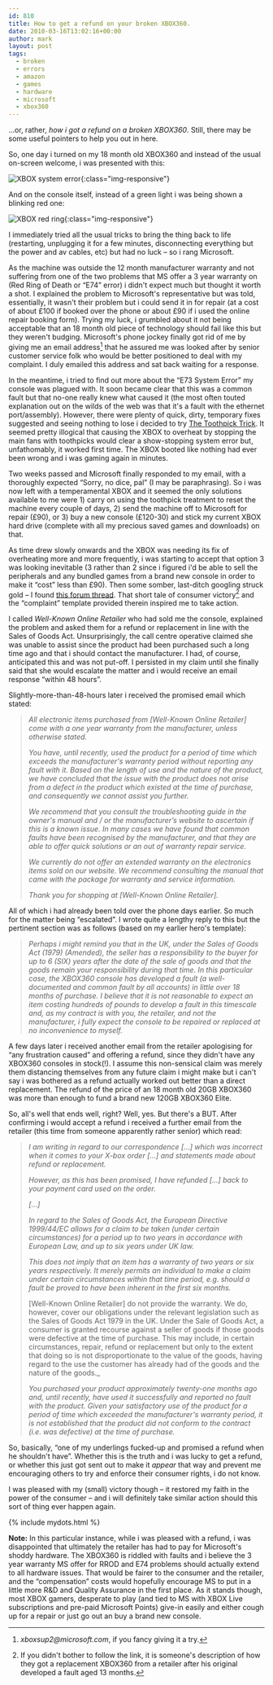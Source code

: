 ```yaml
---
id: 810
title: How to get a refund on your broken XBOX360.
date: 2010-03-16T13:02:16+00:00
author: mark
layout: post
tags:
  - broken
  - errors
  - amazon
  - games
  - hardware
  - microsoft
  - xbox360
---
```

&#8230;or, rather, _how i got a refund on a broken XBOX360_. Still, there may be some useful pointers to help you out in here.

So, one day i turned on my 18 month old XBOX360 and instead of the usual on-screen welcome, i was presented with this:

![XBOX system error](/images/fromwp/2010/03/mye73.jpg){:class="img-responsive"}

And on the console itself, instead of a green light i was being shown a blinking red one:

![XBOX red ring](/images/fromwp/2010/03/redlight.jpg){:class="img-responsive"}

I immediately tried all the usual tricks to bring the thing back to life (restarting, unplugging it for a few minutes, disconnecting everything but the power and av cables, etc) but had no luck &#8211; so i rang Microsoft.

As the machine was outside the 12 month manufacturer warranty and not suffering from one of the two problems that MS offer a 3 year warranty on (Red Ring of Death or &#8220;E74&#8221; error) i didn't expect much but thought it worth a shot. I explained the problem to Microsoft's representative but was told, essentially, it wasn't their problem but i could send it in for repair (at a cost of about £100 if booked over the phone or about £90 if i used the online repair booking form). Trying my luck, i grumbled about it not being acceptable that an 18 month old piece of technology should fail like this but they weren't budging. Microsoft's phone jockey finally got rid of me by giving me an email address[^fn-xboxemail] that he assured me was looked after by senior customer service folk who would be better positioned to deal with my complaint. I duly emailed this address and sat back waiting for a response.

In the meantime, i tried to find out more about the &#8220;E73 System Error&#8221; my console was plagued with. It soon became clear that this was a common fault but that no-one really knew what caused it (the most often touted explanation out on the wilds of the web was that it's a fault with the ethernet port/assembly). However, there were plenty of quick, dirty, temporary fixes suggested and seeing nothing to lose i decided to try [The Toothpick Trick](http://www.youtube.com/watch?v=iv6XNQpCRjk). It seemed pretty illogical that causing the XBOX to overheat by stopping the main fans with toothpicks would clear a show-stopping system error but, unfathomably, it worked first time. The XBOX booted like nothing had ever been wrong and i was gaming again in minutes.

Two weeks passed and Microsoft finally responded to my email, with a thoroughly expected &#8220;Sorry, no dice, pal&#8221; (I may be paraphrasing). So i was now left with a temperamental XBOX and it seemed the only solutions available to me were 1) carry on using the toothpick treatment to reset the machine every couple of days, 2) send the machine off to Microsoft for repair (£90), or 3) buy a new console (£120-30) and stick my current XBOX hard drive (complete with all my precious saved games and downloads) on that.

As time drew slowly onwards and the XBOX was needing its fix of overheating more and more frequently, i was starting to accept that option 3 was looking inevitable (3 rather than 2 since i figured i'd be able to sell the peripherals and any bundled games from a brand new console in order to make it &#8220;cost&#8221; less than £90). Then some somber, last-ditch googling struck gold &#8211; I found [this forum thread](http://www.avforums.com/forums/xbox-360-hardware/710053-just-got-my-dead-360-replaced-read.html). That short tale of consumer victory[^fn-ourhero] and the &#8220;complaint&#8221; template provided therein inspired me to take action.

I called _Well-Known Online Retailer_ who had sold me the console, explained the problem and asked them for a refund or replacement in line with the Sales of Goods Act. Unsurprisingly, the call centre operative claimed she was unable to assist since the product had been purchased such a long time ago and that i should contact the manufacturer. I had, of course, anticipated this and was not put-off. I persisted in my claim until she finally said that she would escalate the matter and i would receive an email response &#8220;within 48 hours&#8221;.

Slightly-more-than-48-hours later i received the promised email which stated:

> _All electronic items purchased from [Well-Known Online Retailer] come with a one year warranty from the manufacturer, unless otherwise stated._
> 
> _You have, until recently, used the product for a period of time which exceeds the manufacturer's warranty period without reporting any fault with it. Based on the length of use and the nature of the product, we have concluded that the issue with the product does not arise from a defect in the product which existed at the time of purchase, and consequently we cannot assist you further._
> 
> _We recommend that you consult the troubleshooting guide in the owner's manual and / or the manufacturer’s website to ascertain if this is a known issue. In many cases we have found that common faults have been recognised by the manufacturer, and that they are able to offer quick solutions or an out of warranty repair service._
> 
> _We currently do not offer an extended warranty on the electronics items sold on our website. We recommend consulting the manual that came with the package for warranty and service information._
> 
> _Thank you for shopping at [Well-Known Online Retailer]._

All of which i had already been told over the phone days earlier. So much for the matter being &#8220;escalated&#8221;. I wrote quite a lengthy reply to this but the pertinent section was as follows (based on my earlier hero's template): 

> _Perhaps i might remind you that in the UK, under the Sales of Goods Act (1979) (Amended), the seller has a responsibility to the buyer for up to 6 (SIX) years after the date of the sale of goods and that the goods remain your responsibility during that time. In this particular case, the XBOX360 console has developed a fault (a well-documented and common fault by all accounts) in little over 18 months of purchase. I believe that it is not reasonable to expect an item costing hundreds of pounds to develop a fault in this timescale and, as my contract is with you, the retailer, and not the manufacturer, i fully expect the console to be repaired or replaced at no inconvenience to myself._

A few days later i received another email from the retailer apologising for &#8220;any frustration caused&#8221; and offering a refund, since they didn't have any XBOX360 consoles in stock(!). I assume this non-sensical claim was merely them distancing themselves from any future claim i might make but i can't say i was bothered as a refund actually worked out better than a direct replacement. The refund of the price of an 18 month old 20GB XBOX360 was more than enough to fund a brand new 120GB XBOX360 Elite.

So, all's well that ends well, right? Well, yes. But there's a BUT. After confirming i would accept a refund i received a further email from the retailer (this time from someone apparently rather senior) which read:

> _I am writing in regard to our correspondence [&#8230;] which was incorrect when it comes to your X-box order [&#8230;] and statements made about refund or replacement._
> 
> _However, as this has been promised, I have refunded [&#8230;] back to your payment card used on the order._
> 
> _[&#8230;]_
> 
> _In regard to the Sales of Goods Act, the European Directive 1999/44/EC allows for a claim to be taken (under certain circumstances) for a period up to two years in accordance with European Law, and up to six years under UK law._
> 
> _This does not imply that an item has a warranty of two years or six years respectively. It merely permits an individual to make a claim under certain circumstances within that time period, e.g. should a fault be proved to have been inherent in the first six months._
> 
> [Well-Known Online Retailer] do not provide the warranty. We do, however, cover our obligations under the relevant legislation such as the Sales of Goods Act 1979 in the UK. Under the Sale of Goods Act, a consumer is granted recourse against a seller of goods if those goods were defective at the time of purchase. This may include, in certain circumstances, repair, refund or replacement but only to the extent that doing so is not disproportionate to the value of the goods, having regard to the use the customer has already had of the goods and the nature of the goods._
> 
> _You purchased your product approximately twenty-one months ago and, until recently, have used it successfully and reported no fault with the product. Given your satisfactory use of the product for a period of time which exceeded the manufacturer's warranty period, it is not established that the product did not conform to the contract (i.e. was defective) at the time of purchase._

So, basically, &#8220;one of my underlings fucked-up and promised a refund when he shouldn't have&#8221;. Whether this is the truth and i was lucky to get a refund, or whether this just got sent out to make it _appear_ that way and prevent me encouraging others to try and enforce their consumer rights, i do not know.

I was pleased with my (small) victory though &#8211; it restored my faith in the power of the consumer &#8211; and i will definitely take similar action should this sort of thing ever happen again.

{% include mydots.html %}
 
**Note:** In this particular instance, while i was pleased with a refund, i was disappointed that ultimately the retailer has had to pay for Microsoft's shoddy hardware. The XBOX360 is riddled with faults and i believe the 3 year warranty MS offer for RROD and E74 problems should actually extend to all hardware issues. That would be fairer to the consumer and the retailer, and the &#8220;compensation&#8221; costs would hopefully encourage MS to put in a little more R&D and Quality Assurance in the first place. As it stands though, most XBOX gamers, desperate to play (and tied to MS with XBOX Live subscriptions and pre-paid Microsoft Points) give-in easily and either cough up for a repair or just go out an buy a brand new console.

[^fn-xboxemail]: _xboxsup2@microsoft.com_, if you fancy giving it a try.

[^fn-ourhero]: If you didn't bother to follow the link, it is someone's description of how they got a replacement XBOX360 from a retailer after his original developed a fault aged 13 months.
